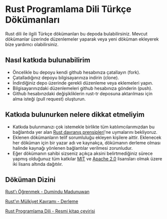 # Rust Programlama Dili Türkçe Dökümanları

Rust dili ile ilgili Türkçe dökümanları bu depoda bulabilirsiniz. Mevcut dökümanlar üzerinde düzenlemeler yaparak veya yeni döküman ekleyerek bize yardımcı olabilirsiniz.

## Nasıl katkıda bulunabilirim

- Öncelikle bu depoyu kendi github hesabınıza çatallayın (fork).
- Çatalladığınız depoyu bilgisayarınıza indirin (clone).
- İndirdiğiniz depo üzerinde gerekli düzenleme veya eklemeleri yapın.
- Bilgisayarınızdaki düzenlemeleri github hesabınıza gönderin (push).
- Github hesabınzdaki değişikliklerin rust-tr deposuna aktarılması için alma isteği (pull request) oluşturun.

## Katkıda bulunurken nelere dikkat etmeliyim

- Katkıda bulunmanızı çok istemekle birlikte tüm katılımcılarımızdan bu bağlantıda yer alan [Rust davranış prensipleri](https://www.rust-lang.org/policies/code-of-conduct)'ne uymalarını bekliyoruz.
- Eklenen dökümanların telif sorumluluğu ekleyen kişilere aittir. Eklenecek her döküman için bir yazar adı ve kaynakça, dökümanın derleme olması halinde kaynağı yönlenen bağlantılar verilmesi zorunludur.
- Eğer dökümanın sahibi sizseniz açıkça aksini belirtmediğiniz sürece yapmış olduğunuz tüm katkılar [MIT](https://github.com/rust-lang/rust-by-example/blob/master/LICENSE-MIT) ve [Apache 2.0](https://github.com/rust-lang/rust-by-example/blob/master/LICENSE-APACHE) lisansları olmak üzere iki lisans altında dağıtılır.

## Döküman Dizini
 [Rust'ı Öğrenmek - Dumindu Madunuwan](https://github.com/rust-lang-tr/dokuman/tree/master/rust-programlama-diline-giris)
 
 [Rust'ın Mülkiyet Kavramı - Derleme](https://github.com/rust-lang-tr/dokuman/tree/master/mulkiyet-kavrami)
 
 [Rust Programlama Dili - Resmi kitap çevirisi](https://github.com/rust-lang-tr/dokuman/tree/master/ceviriler)
